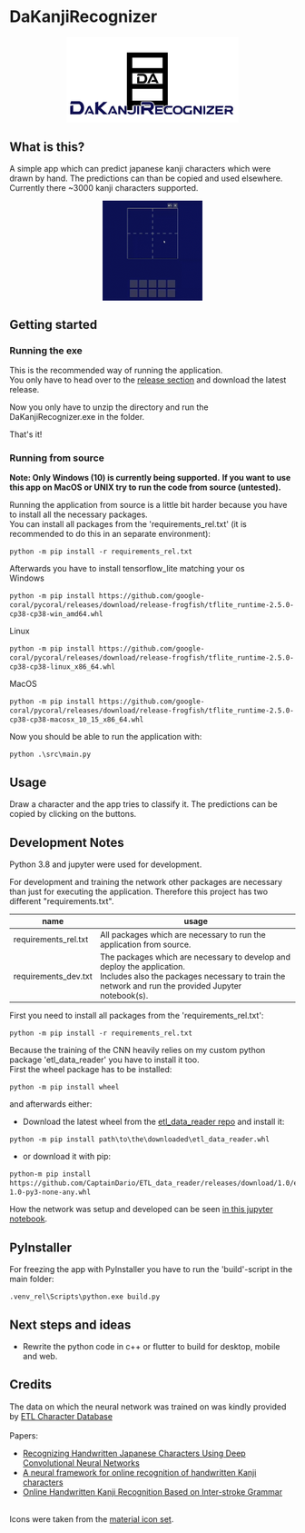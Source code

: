 # DaKanjiRecognizer
<img src="./media/social_preview.png" style="display:block;margin-left:auto;margin-right:auto;" width="60%"/>

## What is this?

A simple app which can predict japanese kanji characters which were drawn by hand.
The predictions can than be copied and used elsewhere. <br/>
Currently there ~3000 kanji characters supported.

<img src="./media/preview.gif" style="display:block;margin-left:auto;margin-right:auto;" width="35%"/>

## Getting started

### Running the exe
This is the recommended way of running the application. <br/>
You only have to head over to the [release section](https://github.com/CaptainDario/DaKanjiRecognizer/releases) and download the latest release.

Now you only have to unzip the directory and run the DaKanjiRecognizer.exe in the folder.<br/>

That's it!

### Running from source

**Note: Only Windows (10) is currently being supported.**
**If you want to use this app on MacOS or UNIX try to run the code from source (untested).**

Running the application from source is a little bit harder because you have to install all the necessary packages.<br/>
You can install all packages from the 'requirements_rel.txt' (it is recommended to do this in an separate environment):

```
python -m pip install -r requirements_rel.txt
```

Afterwards you have to install tensorflow_lite matching your os <br/>
Windows
```
python -m pip install https://github.com/google-coral/pycoral/releases/download/release-frogfish/tflite_runtime-2.5.0-cp38-cp38-win_amd64.whl
```

Linux
```
python -m pip install https://github.com/google-coral/pycoral/releases/download/release-frogfish/tflite_runtime-2.5.0-cp38-cp38-linux_x86_64.whl
```

MacOS
```
python -m pip install https://github.com/google-coral/pycoral/releases/download/release-frogfish/tflite_runtime-2.5.0-cp38-cp38-macosx_10_15_x86_64.whl
```

Now you should be able to run the application with:
```
python .\src\main.py
```

## Usage
Draw a character and the app tries to classify it.
The predictions can be copied by clicking on the buttons.


## Development Notes

Python 3.8 and jupyter were used for development.

For development and training the network other packages are necessary than just for executing the application.
Therefore this project has two different "requirements.txt".

| name | usage |
|---|---|
| requirements_rel.txt | All packages which are necessary to run the application from source. |
| requirements_dev.txt | The packages which are necessary to develop and deploy the application.</br> Includes also the packages necessary to train the network and run the provided Jupyter notebook(s). |

First you need to install all packages from the 'requirements_rel.txt':

```
python -m pip install -r requirements_rel.txt
```
Because the training of the CNN heavily relies on my custom python package 'etl_data_reader' you have to install it too. <br/>
First the wheel package has to be installed:

```
python -m pip install wheel
```

and afterwards either:
* Download the latest wheel from the [etl_data_reader repo](https://github.com/CaptainDario/ETL_data_reader/releases) and install it:
```
python -m pip install path\to\the\downloaded\etl_data_reader.whl
```
* or download it with pip:
```
python-m pip install https://github.com/CaptainDario/ETL_data_reader/releases/download/1.0/etl_data_reader_CaptainDario-1.0-py3-none-any.whl
```

How the network was setup and developed can be seen [in this jupyter notebook](https://captaindario.github.io/DaKanjiRecognizer/DaKanjiRecognizer.html).

## PyInstaller
For freezing the app with PyInstaller you have to run the 'build'-script in the main folder:
```
.venv_rel\Scripts\python.exe build.py
```

## Next steps and ideas
* Rewrite the python code in c++ or flutter to build for desktop, mobile and web.

## Credits
The data on which the neural network was trained on was kindly provided by [ETL Character Database](http://etlcdb.db.aist.go.jp/obtaining-etl-character-database) <br/><br/>
Papers:<br/>
* [Recognizing Handwritten Japanese Characters Using Deep Convolutional Neural Networks](http://cs231n.stanford.edu/reports/2016/pdfs/262_Report.pdf) <br/>
* [A neural framework for online recognition of handwritten Kanji characters](https://www.researchgate.net/publication/327893142_A_neural_framework_for_online_recognition_of_handwritten_Kanji_characters) <br/>
* [Online Handwritten Kanji Recognition Based on Inter-stroke Grammar](https://www.researchgate.net/publication/4288187_Online_Handwritten_Kanji_Recognition_Based_on_Inter-stroke_Grammar) <br/><br/>
  
Icons were taken from the [material icon set](https://material.io/resources/icons/?style=baseline).

